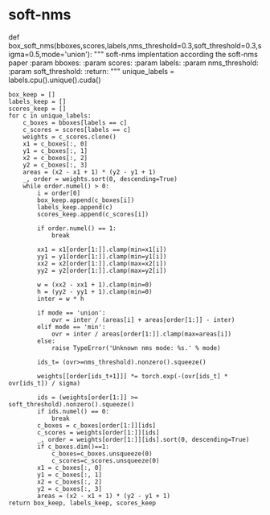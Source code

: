 # soft-nms
def box_soft_nms(bboxes,scores,labels,nms_threshold=0.3,soft_threshold=0.3,sigma=0.5,mode='union'):
    """
    soft-nms implentation according the soft-nms paper
    :param bboxes:
    :param scores:
    :param labels:
    :param nms_threshold:
    :param soft_threshold:
    :return:
    """
    unique_labels = labels.cpu().unique().cuda()

    box_keep = []
    labels_keep = []
    scores_keep = []
    for c in unique_labels:
        c_boxes = bboxes[labels == c]
        c_scores = scores[labels == c]
        weights = c_scores.clone()
        x1 = c_boxes[:, 0]
        y1 = c_boxes[:, 1]
        x2 = c_boxes[:, 2]
        y2 = c_boxes[:, 3]
        areas = (x2 - x1 + 1) * (y2 - y1 + 1)
        _, order = weights.sort(0, descending=True)
        while order.numel() > 0:
            i = order[0]
            box_keep.append(c_boxes[i])
            labels_keep.append(c)
            scores_keep.append(c_scores[i])

            if order.numel() == 1:
                break

            xx1 = x1[order[1:]].clamp(min=x1[i])
            yy1 = y1[order[1:]].clamp(min=y1[i])
            xx2 = x2[order[1:]].clamp(max=x2[i])
            yy2 = y2[order[1:]].clamp(max=y2[i])

            w = (xx2 - xx1 + 1).clamp(min=0)
            h = (yy2 - yy1 + 1).clamp(min=0)
            inter = w * h

            if mode == 'union':
                ovr = inter / (areas[i] + areas[order[1:]] - inter)
            elif mode == 'min':
                ovr = inter / areas[order[1:]].clamp(max=areas[i])
            else:
                raise TypeError('Unknown nms mode: %s.' % mode)

            ids_t= (ovr>=nms_threshold).nonzero().squeeze()

            weights[[order[ids_t+1]]] *= torch.exp(-(ovr[ids_t] * ovr[ids_t]) / sigma)

            ids = (weights[order[1:]] >= soft_threshold).nonzero().squeeze()
            if ids.numel() == 0:
                break
            c_boxes = c_boxes[order[1:]][ids]
            c_scores = weights[order[1:]][ids]
            _, order = weights[order[1:]][ids].sort(0, descending=True)
            if c_boxes.dim()==1:
                c_boxes=c_boxes.unsqueeze(0)
                c_scores=c_scores.unsqueeze(0)
            x1 = c_boxes[:, 0]
            y1 = c_boxes[:, 1]
            x2 = c_boxes[:, 2]
            y2 = c_boxes[:, 3]
            areas = (x2 - x1 + 1) * (y2 - y1 + 1)
    return box_keep, labels_keep, scores_keep
